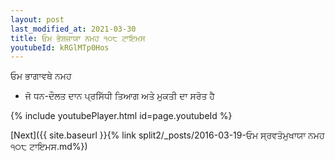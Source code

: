 ```yaml
---
layout: post
last_modified_at: 2021-03-30
title: ਓਮ ਭੇਸ਼ਜਾਯਾ ਨਮਹ ੧੦੮ ਟਾਇਮਸ
youtubeId: kRGlMTp0Hos
---
```

 
 
 ਓਮ ਭਾਗਾਵਥੇ ਨਮਹ  
 
 -  ਜੋ ਧਨ-ਦੌਲਤ ਦਾਨ ਪ੍ਰਸਿੱਧੀ ਤਿਆਗ ਅਤੇ ਮੁਕਤੀ ਦਾ ਸਰੋਤ ਹੈ 
 
  
 
  
 
 
 
 
 
 


{% include youtubePlayer.html id=page.youtubeId %}
 
[Next]({{ site.baseurl }}{% link  split2/_posts/2016-03-19-ਓਮ ਸ੍ਰਵਤੋਮੁਖਾਯਾ ਨਮਹ ੧੦੮ ਟਾਇਮਸ.md%})
 
